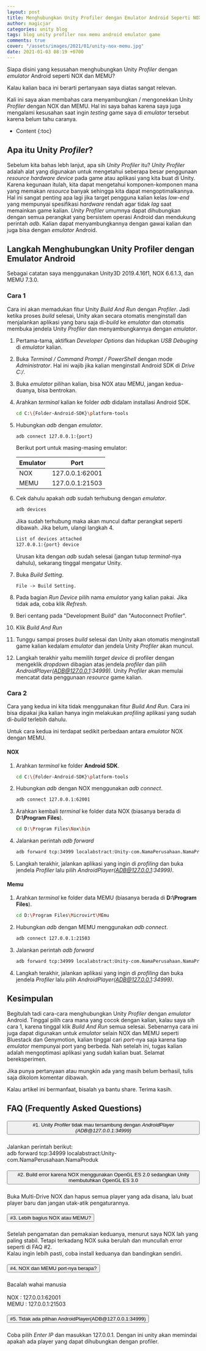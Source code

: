 ```yaml
---
layout: post
title: Menghubungkan Unity Profiler dengan Emulator Android Seperti NOX dan MEMU
author: magicjar
categories: unity blog
tags: blog unity profiler nox memu android emulator game
comments: true
cover: "/assets/images/2021/01/unity-nox-memu.jpg"
date: 2021-01-03 08:19 +0700
---
```

Siapa disini yang kesusahan menghubungkan Unity *Profiler* dengan *emulator* Android seperti NOX dan MEMU?

Kalau kalian baca ini berarti pertanyaan saya diatas sangat relevan.

Kali ini saya akan membahas cara menyambungkan / mengonekkan Unity *Profiler* dengan NOX dan MEMU. Hal ini saya bahas karena saya juga mengalami kesusahan saat ingin *testing* game saya di *emulator* tersebut karena belum tahu caranya.

* Content
{:toc}

## Apa itu Unity *Profiler*?
Sebelum kita bahas lebh lanjut, apa sih *Unity Profiler* itu? *Unity Profiler* adalah alat yang digunakan untuk mengetahui seberapa besar penggunaan *resource hardware device* pada game atau aplikasi yang kita buat di Unity. Karena kegunaan itulah, kita dapat mengetahui komponen-komponen mana yang memakan *resource* banyak sehingga kita dapat mengoptimalkannya. Hal ini sangat penting apa lagi jika target pengguna kalian kelas *low-end* yang mempunyai spesifikasi *hardware* rendah agar tidak *lag* saat memainkan game kalian. *Unity Profiler* umumnya dapat dihubungkan dengan semua perangkat yang bersistem operasi Android dan mendukung perintah *adb*. Kalian dapat menyambungkannya dengan gawai kalian dan juga bisa dengan *emulator* Android.

## Langkah Menghubungkan Unity Profiler dengan Emulator Android
Sebagai catatan saya menggunakan Unity3D 2019.4.16f1, NOX 6.6.1.3, dan MEMU 7.3.0.

### Cara 1
Cara ini akan memadukan fitur Unity *Build And Run* dengan *Profiler*. Jadi ketika proses *build* selesai, Unity akan secara otomatis menginstall dan menjalankan aplikasi yang baru saja di-*build* ke *emulator* dan otomatis membuka jendela Unity *Profiler* dan menyambungkannya dengan *emulator*.

1. Pertama-tama, aktifkan *Developer Options* dan hidupkan *USB Debuging* di *emulator* kalian.
2. Buka *Terminal / Command Prompt / PowerShell* dengan mode *Administrator*. Hal ini wajib jika kalian menginstall Android SDK di *Drive C:/*.
3. Buka *emulator* pilihan kalian, bisa NOX atau MEMU, jangan kedua-duanya, bisa bentrokan.
4. Arahkan *terminal* kalian ke folder *adb* didalam installasi Android SDK.
    ``` sh
    cd C:\{Folder-Android-SDK}\platform-tools
    ```
5. Hubungkan *adb* dengan *emulator*.
    ``` sh
    adb connect 127.0.0.1:{port}
    ```
    Berikut port untuk masing-masing emulator:
    
    Emulator|Port
    ---|----
    NOX|127.0.0.1:62001
    MEMU|127.0.0.1:21503

6. Cek dahulu apakah *adb* sudah terhubung dengan *emulator*.
    ``` sh
    adb devices
    ```
    Jika sudah terhubung maka akan muncul daftar perangkat seperti dibawah. Jika belum, ulangi langkah 4.
    ``` sh
    List of devices attached
    127.0.0.1:{port} device
    ```

    Urusan kita dengan *adb* sudah selesai (jangan tutup *terminal*-nya dahulu), sekarang tinggal mengatur Unity.

7. Buka *Build Setting*.
    ```
    File -> Build Setting.
    ```
8. Pada bagian *Run Device* pilih nama *emulator* yang kalian pakai. Jika tidak ada, coba klik *Refresh*.
9. Beri centang pada "Development Build" dan "Autoconnect Profiler".
10. Klik *Build And Run*
11. Tunggu sampai proses *build* selesai dan Unity akan otomatis menginstall game kalian kedalam *emulator* dan jendela Unity *Profiler* akan muncul.
12. Langkah terakhir yaitu memilih *target device* di profiler dengan mengeklik *dropdown* dibagian atas jendela *profiler* dan pilih *AndroidPlayer(ADB@127.0.0.1:34999)*. Unity *Profiler* akan memulai mencatat data penggunaan *resource* game kalian.

### Cara 2
Cara yang kedua ini kita tidak menggunakan fitur *Build And Run*. Cara ini bisa dipakai jika kalian hanya ingin melakukan *profiling* aplikasi yang sudah di-*build* terlebih dahulu.

Untuk cara kedua ini terdapat sedikit perbedaan antara *emulator* NOX dengan MEMU.

#### NOX
1. Arahkan *terminal* ke folder **Android SDK**.
    ``` sh
    cd C:\{Folder-Android-SDK}\platform-tools
    ```

2. Hubungkan *adb* dengan NOX menggunakan *adb connect*.
    ``` sh
    adb connect 127.0.0.1:62001
    ```

3. Arahkan kembali *terminal* ke folder data NOX (biasanya berada di **D:\Program Files**).
    ``` sh
    cd D:\Program Files\Nox\bin
    ```

4. Jalankan perintah *adb forward*
    ``` sh
    adb forward tcp:34999 localabstract:Unity-com.NamaPerusahaan.NamaProduk
    ```

5. Langkah terakhir, jalankan aplikasi yang ingin di *profiling* dan buka jendela *Profiler* lalu pilih *AndroidPlayer(ADB@127.0.0.1:34999)*.

#### Memu
1. Arahkan *terminal* ke folder data MEMU (biasanya berada di **D:\Program Files**).
    ``` sh
    cd D:\Program Files\Microvirt\MEmu
    ```

2. Hubungkan *adb* dengan MEMU menggunakan *adb connect*.
    ``` sh
    adb connect 127.0.0.1:21503
    ```

3. Jalankan perintah *adb forward*
    ``` sh
    adb forward tcp:34999 localabstract:Unity-com.NamaPerusahaan.NamaProduk
    ```

4. Langkah terakhir, jalankan aplikasi yang ingin di *profiling* dan buka jendela *Profiler* lalu pilih *AndroidPlayer(ADB@127.0.0.1:34999)*.

## Kesimpulan
Begitulah tadi cara-cara menghubungkan Unity *Profiler* dengan *emulator* Android. Tinggal pilih cara mana yang cocok dengan kalian, kalau saya sih cara 1, karena tinggal klik *Build And Run* semua selesai. Sebenarnya cara ini juga dapat digunakan untuk *emulator* selain NOX dan MEMU seperti Bluestack dan Genymotion, kalian tinggal cari *port*-nya saja karena tiap *emulator* mempunyai port yang berbeda. Nah setelah ini, tugas kalian adalah mengoptimasi aplikasi yang sudah kalian buat. Selamat bereksperimen.

Jika punya pertanyaan atau mungkin ada yang masih belum berhasil, tulis saja dikolom komentar dibawah.

Kalau artikel ini bermanfaat, bisalah ya bantu share. Terima kasih.

## FAQ (Frequently Asked Questions)
<div class="accordion" id="accordionExample">
  <div class="card">
    <div class="card-header">
      <h5 class="mb-0">
        <button class="btn btn-link" type="button" data-toggle="collapse" data-target="#faq1" aria-controls="faq1">
          #1. Unity <i>Profiler</i> tidak mau tersambung dengan <i>AndroidPlayer (ADB@127.0.0.1:34999)</i>
        </button>
      </h5>
    </div>
    <div id="faq1" class="collapse show">
      <div class="card-body">
        Jalankan perintah berikut:
        <br>
        adb forward tcp:34999 localabstract:Unity-com.NamaPerusahaan.NamaProduk
      </div>
    </div>
  </div>
  <div class="card">
    <div class="card-header">
      <h5 class="mb-0">
        <button class="btn btn-link" type="button" data-toggle="collapse" data-target="#faq2" aria-controls="faq2">
          #2. Build error karena NOX menggunakan OpenGL ES 2.0 sedangkan Unity membutuhkan OpenGL ES 3.0
        </button>
      </h5>
    </div>
    <div id="faq2" class="collapse show">
      <div class="card-body">
        Buka Multi-Drive NOX dan hapus semua player yang ada disana, lalu buat player baru dan jangan utak-atik pengaturannya.
      </div>
    </div>
  </div>
  <div class="card">
    <div class="card-header">
      <h5 class="mb-0">
        <button class="btn btn-link" type="button" data-toggle="collapse" data-target="#faq3" aria-controls="faq3">
          #3. Lebih bagius NOX atau MEMU?
        </button>
      </h5>
    </div>
    <div id="faq3" class="collapse show">
      <div class="card-body">
        Setelah pengamatan dan pemakaian keduanya, menurut saya NOX lah yang paling stabil. Tetapi terkadang NOX suka berulah dan muncullah error seperti di FAQ #2.<br>
        Kalau ingin lebih pasti, coba install keduanya dan bandingkan sendiri.
      </div>
    </div>
  </div>
  <div class="card">
    <div class="card-header">
      <h5 class="mb-0">
        <button class="btn btn-link" type="button" data-toggle="collapse" data-target="#faq4" aria-controls="faq4">
          #4. NOX dan MEMU port-nya berapa?
        </button>
      </h5>
    </div>
    <div id="faq4" class="collapse show">
      <div class="card-body">
        Bacalah wahai manusia
        <br><br>
        NOX     : 127.0.0.1:62001<br>
        MEMU    : 127.0.0.1:21503
      </div>
    </div>
  </div>
  <div class="card">
    <div class="card-header">
      <h5 class="mb-0">
        <button class="btn btn-link" type="button" data-toggle="collapse" data-target="#faq5" aria-controls="faq5">
          #5. Tidak ada pilihan AndroidPlayer(ADB@127.0.0.1:34999)
        </button>
      </h5>
    </div>
    <div id="faq5" class="collapse show">
      <div class="card-body">
        Coba pilih <i>Enter IP</i> dan masukkan 127.0.0.1. Dengan ini unity akan memindai apakah ada player yang dapat dihubungkan dengan profiler.
      </div>
    </div>
  </div>
</div>
